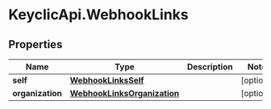 # KeyclicApi.WebhookLinks

## Properties
Name | Type | Description | Notes
------------ | ------------- | ------------- | -------------
**self** | [**WebhookLinksSelf**](WebhookLinksSelf.md) |  | [optional] 
**organization** | [**WebhookLinksOrganization**](WebhookLinksOrganization.md) |  | [optional] 


